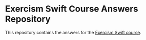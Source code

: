 # Exercism Swift Course Answers Repository

This repository contains the answers for the [Exercism Swift course](https://exercism.org/tracks/swift).
